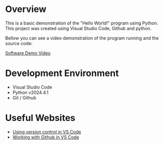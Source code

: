 # Overview

This is a basic demonstration of the "Hello World!" program using Python. This project was created using Visual Studio Code, Github and python.

Bellow you can see a video demonstration of the program running and the source code:

[Software Demo Video](http://youtube.link.goes.here)

# Development Environment

- Visual Studio Code
- Python v2024.4.1
- Git / Github

# Useful Websites


* [Using version control in VS Code](https://code.visualstudio.com/docs/introvideos/versioncontrol)
* [Working with Github in VS Code](https://code.visualstudio.com/docs/sourcecontrol/github)